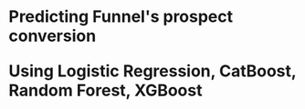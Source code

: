 <h1>Predicting Funnel's prospect conversion<p>Using Logistic Regression, CatBoost, Random Forest, XGBoost</p></h1>
